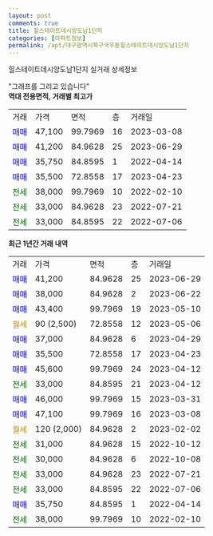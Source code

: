 ```yaml
---
layout: post
comments: true
title: 힐스테이트데시앙도남1단지
categories: [아파트정보]
permalink: /apt/대구광역시북구국우동힐스테이트데시앙도남1단지
---
```


힐스테이트데시앙도남1단지 실거래 상세정보

<script type="text/javascript">
  google.charts.load('current', {'packages':['line', 'corechart']});
  google.charts.setOnLoadCallback(drawChart);

  function drawChart() {
    var data = new google.visualization.DataTable();
    data.addColumn('date', '거래일');
    data.addColumn('number', "매매");
    data.addColumn('number', "전세");
    data.addColumn('number', "전매");

    data.addRows([[new Date(Date.parse("2023-06-29")), 41200, null, null], [new Date(Date.parse("2023-06-22")), 38000, null, null], [new Date(Date.parse("2023-05-10")), 43400, null, null], [new Date(Date.parse("2023-05-06")), null, null, null], [new Date(Date.parse("2023-04-29")), 37000, null, null], [new Date(Date.parse("2023-04-23")), 35500, null, null], [new Date(Date.parse("2023-04-12")), 45600, null, null], [new Date(Date.parse("2023-04-12")), null, 33000, null], [new Date(Date.parse("2023-03-31")), 46000, null, null], [new Date(Date.parse("2023-03-08")), 47100, null, null], [new Date(Date.parse("2023-02-02")), null, null, null], [new Date(Date.parse("2022-10-12")), null, 31000, null], [new Date(Date.parse("2022-10-08")), null, 30000, null], [new Date(Date.parse("2022-07-21")), null, 33000, null], [new Date(Date.parse("2022-07-06")), null, 33000, null], [new Date(Date.parse("2022-04-14")), 35750, null, null], [new Date(Date.parse("2022-02-10")), null, 38000, null]]);

    var options = {
      hAxis: {
        format: 'yyyy/MM/dd'
      },    
      lineWidth: 0,
      pointsVisible: true,    
      title: '최근 1년간 유형별 실거래가 분포',
      legend: { position: 'bottom' }
    };

    var formatter = new google.visualization.NumberFormat({pattern:'###,###'} );
    formatter.format(data, 1);
    formatter.format(data, 2);
    
    setTimeout(function() {
        var chart = new google.visualization.LineChart(document.getElementById('columnchart_material'));
        chart.draw(data, (options));
        document.getElementById('loading').style.display = 'none';
    }, 200);
  }
</script>


<div id="loading" style="z-index:20; display: block; margin-left: 0px">"그래프를 그리고 있습니다"</div>
<div id="columnchart_material" style="width: 95%; margin-left: 0px; display: block"></div>
<!-- contents start -->
<b>역대 전용면적, 거래별 최고가</b>
<table class="sortable">
    <tr>
      <td>거래</td>
      <td>가격</td>
      <td>면적</td>
      <td>층</td>
      <td>거래일</td>
    </tr>
        <tr>
          <td><a style="color: blue">매매</a></td>
          <td>47,100</td>
          <td>99.7969</td>
          <td>16</td>
          <td>2023-03-08</td>
        </tr>            <tr>
          <td><a style="color: blue">매매</a></td>
          <td>41,200</td>
          <td>84.9628</td>
          <td>25</td>
          <td>2023-06-29</td>
        </tr>            <tr>
          <td><a style="color: blue">매매</a></td>
          <td>35,750</td>
          <td>84.8595</td>
          <td>1</td>
          <td>2022-04-14</td>
        </tr>            <tr>
          <td><a style="color: blue">매매</a></td>
          <td>35,500</td>
          <td>72.8558</td>
          <td>17</td>
          <td>2023-04-23</td>
        </tr>        
        <tr>
              <td><a style="color: darkgreen">전세</a></td>
              <td>38,000</td>
              <td>99.7969</td>
              <td>10</td>
              <td>2022-02-10</td>
            </tr>            <tr>
              <td><a style="color: darkgreen">전세</a></td>
              <td>33,000</td>
              <td>84.9628</td>
              <td>23</td>
              <td>2022-07-21</td>
            </tr>            <tr>
              <td><a style="color: darkgreen">전세</a></td>
              <td>33,000</td>
              <td>84.8595</td>
              <td>22</td>
              <td>2022-07-06</td>
            </tr>        
    
</table>

<b>최근 1년간 거래 내역</b>

<table class="sortable">
    <tr>
      <td>거래</td>
      <td>가격</td>
      <td>면적</td>
      <td>층</td>
      <td>거래일</td>
    </tr>
    <tr>
      <td><a style="color: blue">매매</a></td>
      <td>41,200</td>
      <td>84.9628</td>
      <td>25</td>
      <td>2023-06-29</td>
    </tr>          <tr>
      <td><a style="color: blue">매매</a></td>
      <td>38,000</td>
      <td>84.9628</td>
      <td>2</td>
      <td>2023-06-22</td>
    </tr>          <tr>
      <td><a style="color: blue">매매</a></td>
      <td>43,400</td>
      <td>99.7969</td>
      <td>19</td>
      <td>2023-05-10</td>
    </tr>          <tr>
      <td><a style="color: darkgoldenrod">월세</a></td>
      <td>90 (2,500)</td>
      <td>72.8558</td>
      <td>12</td>
      <td>2023-05-06</td>
    </tr>          <tr>
      <td><a style="color: blue">매매</a></td>
      <td>37,000</td>
      <td>84.9628</td>
      <td>6</td>
      <td>2023-04-29</td>
    </tr>          <tr>
      <td><a style="color: blue">매매</a></td>
      <td>35,500</td>
      <td>72.8558</td>
      <td>17</td>
      <td>2023-04-23</td>
    </tr>          <tr>
      <td><a style="color: blue">매매</a></td>
      <td>45,600</td>
      <td>99.7969</td>
      <td>24</td>
      <td>2023-04-12</td>
    </tr>          <tr>
      <td><a style="color: darkgreen">전세</a></td>
      <td>33,000</td>
      <td>84.8595</td>
      <td>21</td>
      <td>2023-04-12</td>
    </tr>          <tr>
      <td><a style="color: blue">매매</a></td>
      <td>46,000</td>
      <td>99.7969</td>
      <td>15</td>
      <td>2023-03-31</td>
    </tr>          <tr>
      <td><a style="color: blue">매매</a></td>
      <td>47,100</td>
      <td>99.7969</td>
      <td>16</td>
      <td>2023-03-08</td>
    </tr>          <tr>
      <td><a style="color: darkgoldenrod">월세</a></td>
      <td>120 (2,000)</td>
      <td>84.9628</td>
      <td>2</td>
      <td>2023-02-02</td>
    </tr>          <tr>
      <td><a style="color: darkgreen">전세</a></td>
      <td>31,000</td>
      <td>84.9628</td>
      <td>15</td>
      <td>2022-10-12</td>
    </tr>          <tr>
      <td><a style="color: darkgreen">전세</a></td>
      <td>30,000</td>
      <td>84.9628</td>
      <td>6</td>
      <td>2022-10-08</td>
    </tr>          <tr>
      <td><a style="color: darkgreen">전세</a></td>
      <td>33,000</td>
      <td>84.9628</td>
      <td>23</td>
      <td>2022-07-21</td>
    </tr>          <tr>
      <td><a style="color: darkgreen">전세</a></td>
      <td>33,000</td>
      <td>84.8595</td>
      <td>22</td>
      <td>2022-07-06</td>
    </tr>          <tr>
      <td><a style="color: blue">매매</a></td>
      <td>35,750</td>
      <td>84.8595</td>
      <td>1</td>
      <td>2022-04-14</td>
    </tr>          <tr>
      <td><a style="color: darkgreen">전세</a></td>
      <td>38,000</td>
      <td>99.7969</td>
      <td>10</td>
      <td>2022-02-10</td>
    </tr>      </table>
<!-- contents end -->    

